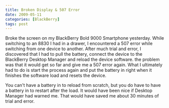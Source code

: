 ```yaml
---
title: Broken Display & 507 Error
date: 2009-05-11
categories: [BlackBerry]
tags: post
---
```


Broke the screen on my BlackBerry Bold 9000 Smartphone yesterday. While switching to an 8830 I had in a drawer, I encountered a 507 error while switching from one device to another. After much trial and error, I discovered that I had to pull the battery, connect the device to the BlackBerry Desktop Manager and reload the device software. the problem was that it would get so far and give me a 507 error again. What I ultimately had to do is start the process again and put the battery in right when it finishes the software load and resets the device.

You can't have a battery in to reload from scratch, but you do have to have a battery in to restart after the load. It would have been nice if Desktop Manager had warned me. That would have saved me about 30 minutes of trial and error.